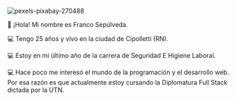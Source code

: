 ![pexels-pixabay-270488](https://github.com/FrancoMSepulveda/FrancoMSepulveda/assets/171515429/ed4ab01e-be0d-453d-88ad-7436fa9d152c)


👋 ¡Hola! Mi nombre es Franco Sepúlveda.  

💻 Tengo 25 años y vivo en la ciudad de Cipolletti (RN).  

💻 Estoy en mi último año de la carrera de Seguridad E Higiene Laboral.  

💻 Hace poco me interesó el mundo de la programación y el desarrollo web. Por esa razón es que actualmente estoy cursando la Diplomatura Full Stack dictada por la UTN.
